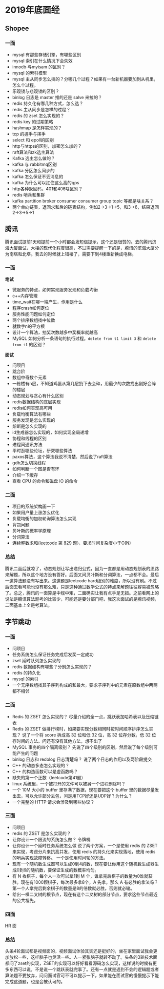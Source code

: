 # 2019年底面经

## Shopee

### 一面

- mysql 有那些存储引擎，有哪些区别
- mysql 索引在什么情况下会失效
- innodb 与myisam 的区别？
- mysql 的索引模型
- mysql 主从同步怎么搞的？分哪几个过程？如果有一台新机器要加到从机里，怎么个过程。
- 乐观锁与悲观锁的区别？
- binlog 日志是 master 推的还是 salve 来拉的？
- redis 持久化有哪几种方式，怎么选？
- redis 主从同步是怎样的过程？
- redis 的 zset 怎么实现的？
- redis key 的过期策略
- hashmap 是怎样实现的？
- tcp 的握手与挥手
- select 和 epoll的区别
- http与https的区别，加密怎么加的？
- raft算法和zk选主算法
- Kafka 选主怎么做的？
- kafka 与 rabbitmq区别
- kafka 分区怎么同步的
- kafka 怎么保证不丢消息的
- kafka 为什么可以扛住这么高的qps
- http各种返回码，401和406啥区别？
- redis 哨兵和集群
- kafka partition broker consumer consumer group topic 等都是啥关系？
- 两个单向链表，返回求和后的链表结构，例如2->3->1->5，和3->6，结果返回2->3->5->1

## 腾讯

腾讯面试提前1天和提前一个小时都会发短信提示，这个还是很赞的。去的腾讯滨海大厦面试，大楼的现代化程度很高，不过需要提醒一下的是，腾讯的滨海大厦分为南塔和北塔。我去的时候就上错楼了，需要下到4楼重新换成电梯。

### 一面

**笔试**

- 微服务的特点，如何实现服务发现和负载均衡
- c++内存管理
- time_wait在哪一端产生，作用是什么
- 程序crash如何定位
- 服务性能问题如何定位
- 两个排序数组找中位数
- 就数字n的平方根
- 设计一个算法，抽奖次数越多中奖概率就越高
- MySQL 如何分析一条语句的执行过程。`delete from t1 limit 3` 和 `delete from t1` 的区别？

**面试**

- 问项目
- 跳台阶
- 数组中奇数个元素
- 一栋楼有n层，不知道鸡蛋从第几层扔下去会碎，用最少的次数找出刚好会碎的楼层
- 动态规划与贪心有什么区别
- redis数据结构的底层实现
- redis如何实现高可用
- 负载均衡算法有哪些
- 服务发现是怎么实现的
- 熔断是怎么实现的
- id生成器怎么实现的，如何实现全局递增
- 协程和线程的区别
- 进程间通讯方法
- 平时逛哪些论坛，研究哪些算法
- paxos算法，这个算法我说不清楚，然后说了raft算法
- gdb怎么切换线程
- 如何判断一个图是否有环
- 介绍一下缓存
- 查看 CPU 的命令和磁盘 IO 的命令

### 二面

- 项目的系统架构画一下
- 如果用户量上涨怎么优化
- 负载均衡的加权轮询算法怎么实现
- 背包问题
- 贝叶斯的概率学原理
- 分词算法
- 连续整数求和(leetcode 第 829 题)，要求时间复杂度小于O(N)

### 总结

腾讯二面后就凉了，动态规划让写出递归公式，因为一直都是用动态规划表的思路来解题，所以这个地方没有答好。后面又问贝叶斯和分词算法，一点都不会。最后一道算法题没有写出来。这道题是leetcode hard级别的难度，所以没有刷。不过后面去看可能也没有那么难，只是这种通过数学公式的特点来解题往往容易被忽略了。总之，腾讯的一面算是中规中矩，二面确实让我有点手足无措。之前看网上的说法是腾讯算法题考的比较少，可能还是要分部门吧，我这次面试的是腾讯视频，二面基本上全是考算法。

## 字节跳动

### 一面

- 问项目
- 任务系统怎么保证任务完成后发奖一定成功
- zset 延时队列怎么实现的
- redis 数据结构有哪些？分别怎么实现的？
- redis 的持久化
- mysql 的索引
- 一个无序数组找其子序列构成的和最大，要求子序列中的元素在原数组中两两都不相邻

### 二面

- Redis 的 ZSET 怎么实现的？
尽量介绍的全一点，跳跃表加哈希表以及压缩链表
- Redis 的 ZSET 做排行榜时，如果要实现分数相同时按时间顺序排序怎么实现？
说了一个将 score 拆成高 32 位和低 32 位，高 32 位存分数，低 32 位存时间的方法。问还有没有其他方法，想不出了
- MySQL 事务的四个隔离级别？
先说了四个级别的区别，然后说了每个级别可能产生的问题
- binlog 日志和 redolog 日志清楚吗？
说了两个日志的作用以及两阶段提交
- C++ 的动态多态怎么实现的？
- C++ 的构造函数可以是虚函数吗？
- 缺失的第一个正数（leetcode第41题）
- linux 系统里，一个被打开的文件可以被另一个进程删除吗？
- 一个 10M 大小的 buffer 里存满了数据，现在要把这个 buffer 里的数据尽量发出去，可以允许部分丢包，问是用TCP好还是UDP好？为什么？
- 一个完整的 HTTP 请求会涉及到哪些协议？

### 三面

- 问项目
- redis 的 ZSET 是怎么实现的？
- 让你设计一个限流的系统怎么做？
令牌桶
- 让你设计一个延时任务系统怎么做
说了两个方案，一个是使用 redis 的 ZSET 来实现，考虑分片来抗高并发，使用 redis 的持久化来实现落地，使用 redis 的哨兵实现故障转移。
一个是使用时间轮的方法。
- 现有一个随机数生成器可以生成0到4的数，现在要让你用这个随机数生成器生成0到6的随机数，要保证生成的数概率均匀。
- 有 N 枚棋子，每个人一次可以拿1到 M 个，谁拿完后棋子的数量为0谁就获胜。现在有1000颗棋子，每次最多拿8个，A 先拿，那么 A 有必胜的拿法吗？第一个人拿完后剩余棋子的数量是8的倍数就必胜，否则就必输。
- 给出一棵二叉树的根节点，现在有这个二叉树的部分节点，要求这些节点最近的公共祖先。

### 四面

HR 面

### 总结

头条4轮面试都是视频面的，视频面试体验其实还是挺好的，坐在家里面试我会更加放松一些，这样脑子也灵活一些。人一紧张脑子就转不动了。头条的3轮技术面都问了zset的实现，ZSET的实现可以好好看看源码怎么实现，这样说的时候有更多东西可以说，不是说一个跳跃表就完事了。还有一点就是遇到不会的逻辑题或者算法题不要放弃，问问面试官可不可以提示一下。如果能在面试官的慢慢提示下能完成这道题，也是会被认可的。